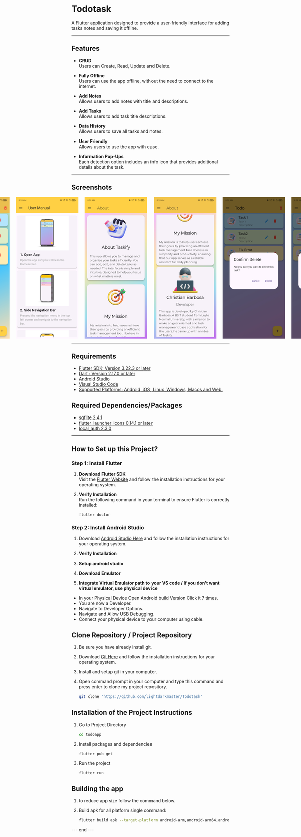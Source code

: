 # Todotask

A Flutter application designed to provide a user-friendly interface for adding tasks notes and saving it offline.

---

## Features

- **CRUD**  
  Users can Create, Read, Update and Delete.

- **Fully Offline**  
  Users can use the app offline, without the need to connect to the internet.

- **Add Notes**  
  Allows users to add notes with title and descriptions.

- **Add Tasks**  
  Allows users to add task title descriptions.

- **Data History**  
  Allows users to save all tasks and notes.

- **User Friendly**  
  Allows users to use the app with ease.

- **Information Pop-Ups**  
  Each detection option includes an info icon that provides additional details about the task.

---

## Screenshots

<div style="display: flex; justify-content: center; gap: 20px;">
   <img src="screenshots/taskify_v1.1.0/ss0.jpg" alt="Home Screen" width="200px">
   <img src="screenshots/taskify_v1.1.0/ss1.jpg" alt="Home Screen" width="200px">
   <img src="screenshots/taskify_v1.1.0/ss2.jpg" alt="Side Navigation Bar" width="200px">
   <img src="screenshots/taskify_v1.1.0/ss3.jpg" alt="Notes Screen" width="200px">
   <img src="screenshots/taskify_v1.1.0/ss4.jpg" alt="User Manual" width="200px">
   <img src="screenshots/taskify_v1.1.0/ss5.jpg" alt="About Page" width="200px">
   <img src="screenshots/taskify_v1.1.0/ss6.jpg" alt="About Page" width="200px">
   <img src="screenshots/taskify_v1.1.0/ss7.jpg" alt="Delete Single Task" width="200px">
   <img src="screenshots/taskify_v1.1.0/ss8.jpg" alt="Delete All Tasks" width="200px">
   <img src="screenshots/taskify_v1.1.0/ss00.jpg" alt="No More tasks" width="200px">
   <img src="screenshots/taskify_v1.1.0/ss9.jpg" alt="Add Task" width="200px">
   <img src="screenshots/taskify_v1.1.0/ss10.jpg" alt="Add Notes" width="200px">
</div>

---

## Requirements

- [Flutter SDK: Version 3.22.3 or later](https://flutter.dev/docs/get-started/install)
- [Dart : Version 2.17.0 or later](https://dart.dev/get-dart)
- [Android Studio](https://developer.android.com/studio)
- [Visual Studio Code](https://code.visualstudio.com/)
- [Supported Platforms: Android, iOS, Linux, Windows, Macos and Web.](https://flutter.dev/multi-platform)

## Required Dependencies/Packages
- [sqflite 2.4.1 ](https://pub.dev/packages/sqflite)
- [flutter_launcher_icons 0.14.1 or later](https://pub.dev/packages/sqflite)
- [local_auth 2.3.0](https://pub.dev/packages/local_auth)

---

## How to Set up this Project?

### Step 1: Install Flutter

1. **Download Flutter SDK**  
   Visit the [Flutter Website](https://flutter.dev/docs/get-started/install) and follow the installation instructions for your operating system.

2. **Verify Installation**  
   Run the following command in your terminal to ensure Flutter is correctly installed:
   ```bash
   flutter doctor

### Step 2: Install Android Studio
1. Download [Android Studio Here](https://developer.android.com/studio) and follow the installation instructions for your operating system.

2. **Verify Installation** 

3. **Setup android studio**  

4. **Download Emulator** 

5. **Integrate Virtual Emulator path to your VS code / If you don't want virtual emulator, use physical device** 

- In your Physical Device Open Android build Version Click it 7 times.
- You are now a Developer.
- Navigate to Developer Options.
- Navigate and Allow USB Debugging.
- Connect your physical device to your computer using cable.

## Clone Repository / Project Repository
1. Be sure you have already install git.

2. Download [Git Here](https://git-scm.com/downloads) and follow the installation instructions for your operating system.

3. Install and setup git in your computer.

4. Open command prompt in your computer and type this command and press enter to clone my project repository.
   ```bash
   git clone 'https://github.com/lightdarkmaster/Todotask'

## Installation of the Project Instructions

1. Go to Project Directory
   ```bash
   cd todoapp
2. Install packages and dependencies
   ```bash
   flutter pub get
3. Run the project
   ```bash
   flutter run

## Building the app
1. to reduce app size follow the command below.

1. Build apk for all platform single command:
    ```bash
    flutter build apk --target-platform android-arm,android-arm64,android-x64 --split-per-abi

--- end ---